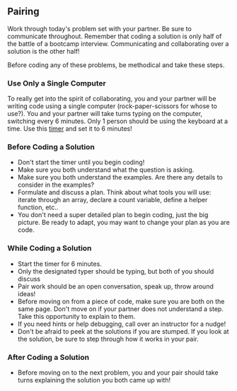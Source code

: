 ## Pairing

Work through today's problem set with your partner. Be sure to communicate throughout.
Remember that coding a solution is only half of the battle of a bootcamp interview.
Communicating and collaborating over a solution is the other half!

Before coding any of these problems, be methodical and take these steps.

### Use Only a Single Computer

To really get into the spirit of collaborating, you and your partner will be writing
code using a single computer (rock-paper-scissors for whose to use?). You and your partner will take turns typing on
the computer, switching every 6 minutes. Only 1 person should be using the keyboard at a time.
Use this [timer][timer] and set it to 6 minutes!

### Before Coding a Solution

- Don't start the timer until you begin coding!
- Make sure you both understand what the question is asking.
- Make sure you both understand the examples. Are there any details to consider
in the examples?
- Formulate and discuss a plan. Think about what tools you will use: iterate through
an array, declare a count variable, define a helper function, etc..
- You don't need a super detailed plan to begin coding, just the big picture.
Be ready to adapt, you may want to change your plan as you are code.

### While Coding a Solution

- Start the timer for 6 minutes.
- Only the designated typer should be typing, but both of you should discuss
- Pair work should be an open conversation, speak up, throw around ideas!
- Before moving on from a piece of code, make sure you are both on the same page.
Don't move on if your partner does not understand a step. Take this opportunity
to explain to them.
- If you need hints or help debugging, call over an instructor for a nudge!
- Don't be afraid to peek at the solutions if you are stumped. If you look at the
solution, be sure to step through how it works in your pair.

### After Coding a Solution

- Before moving on to the next problem, you and your pair should take turns
explaining the solution you both came up with!

[timer]: http://www.online-stopwatch.com/countdown-timer/
